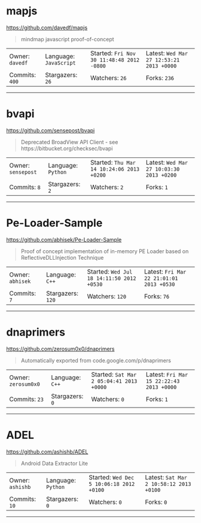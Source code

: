 # mapjs

https://github.com/davedf/mapjs
<blockquote>
mindmap javascript proof-of-concept
</blockquote>

<table>
<tr><td>Owner: <code>davedf</code></td>
    <td>Language: <code>JavaScript</code></td>
    <td>Started: <code>Fri Nov 30 11:48:48 2012 -0800</code></td>
    <td>Latest: <code>Wed Mar 27 12:53:21 2013 +0000</code></td></tr>
<tr><td>Commits: <code>400</code></td>
    <td>Stargazers: <code>26</code></td>
    <td>Watchers: <code>26</code></td>
    <td>Forks: <code>236</code></td></tr>
</table>

---

# bvapi

https://github.com/sensepost/bvapi
<blockquote>
Deprecated BroadView API Client - see https://bitbucket.org/checksec/bvapi
</blockquote>

<table>
<tr><td>Owner: <code>sensepost</code></td>
    <td>Language: <code>Python</code></td>
    <td>Started: <code>Thu Mar 14 10:24:06 2013 +0200</code></td>
    <td>Latest: <code>Wed Mar 27 10:03:30 2013 +0200</code></td></tr>
<tr><td>Commits: <code>8</code></td>
    <td>Stargazers: <code>2</code></td>
    <td>Watchers: <code>2</code></td>
    <td>Forks: <code>1</code></td></tr>
</table>

---

# Pe-Loader-Sample

https://github.com/abhisek/Pe-Loader-Sample
<blockquote>
Proof of concept implementation of in-memory PE Loader based on ReflectiveDLLInjection Technique
</blockquote>

<table>
<tr><td>Owner: <code>abhisek</code></td>
    <td>Language: <code>C++</code></td>
    <td>Started: <code>Wed Jul 18 14:11:50 2012 +0530</code></td>
    <td>Latest: <code>Fri Mar 22 21:01:01 2013 +0530</code></td></tr>
<tr><td>Commits: <code>7</code></td>
    <td>Stargazers: <code>120</code></td>
    <td>Watchers: <code>120</code></td>
    <td>Forks: <code>76</code></td></tr>
</table>

---

# dnaprimers

https://github.com/zerosum0x0/dnaprimers
<blockquote>
Automatically exported from code.google.com/p/dnaprimers
</blockquote>

<table>
<tr><td>Owner: <code>zerosum0x0</code></td>
    <td>Language: <code>C++</code></td>
    <td>Started: <code>Sat Mar 2 05:04:41 2013 +0000</code></td>
    <td>Latest: <code>Fri Mar 15 22:22:43 2013 +0000</code></td></tr>
<tr><td>Commits: <code>23</code></td>
    <td>Stargazers: <code>0</code></td>
    <td>Watchers: <code>0</code></td>
    <td>Forks: <code>1</code></td></tr>
</table>

---

# ADEL

https://github.com/ashishb/ADEL
<blockquote>
Android Data Extractor Lite
</blockquote>

<table>
<tr><td>Owner: <code>ashishb</code></td>
    <td>Language: <code>Python</code></td>
    <td>Started: <code>Wed Dec 5 10:06:18 2012 +0100</code></td>
    <td>Latest: <code>Sat Mar 2 10:58:12 2013 +0100</code></td></tr>
<tr><td>Commits: <code>10</code></td>
    <td>Stargazers: <code>0</code></td>
    <td>Watchers: <code>0</code></td>
    <td>Forks: <code>0</code></td></tr>
</table>

---


